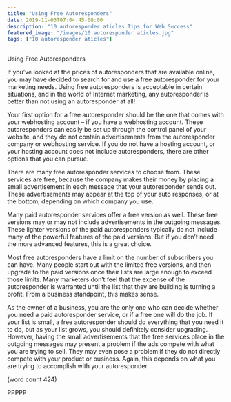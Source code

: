 ```yaml
---
title: "Using Free Autoresponders"
date: 2019-11-03T07:04:45-08:00
description: "10 autoresponder aticles Tips for Web Success"
featured_image: "/images/10 autoresponder aticles.jpg"
tags: ["10 autoresponder aticles"]
---
```


Using Free Autoresponders

If you’ve looked at the prices of autoresponders that 
are available online, you may have decided to search 
for and use a free autoresponder for your marketing 
needs. Using free autoresponders is acceptable in 
certain situations, and in the world of Internet 
marketing, any autoresponder is better than not 
using an autoresponder at all!

Your first option for a free autoresponder should be 
the one that comes with your webhosting account – 
if you have a webhosting account. These 
autoresponders can easily be set up through the 
control panel of your website, and they do not 
contain advertisements from the autoresponder 
company or webhosting service. If you do not have 
a hosting account, or your hosting 
account does not include autoresponders, there are 
other options that you can pursue.

There are many free autoresponder services to 
choose from. These services are free, because the 
company makes their money by placing a small 
advertisement in each message that your 
autoresponder sends out. These advertisements 
may appear at the top of your auto responses, or at 
the bottom, depending on which company you use.

Many paid autoresponder services offer a free version 
as well. These free versions may or may not include 
advertisements in the outgoing messages. These 
lighter versions of the paid autoresponders typically 
do not include many of the powerful features of the 
paid versions. But if you don’t need the more 
advanced features, this is a great choice. 

Most free autoresponders have a limit on the number 
of subscribers you can have. Many people start out 
with the limited free versions, and then upgrade to 
the paid versions once their lists are large enough 
to exceed those limits. Many marketers don’t feel 
that the expense of the autoresponder is warranted 
until the list that they are building is turning a profit. 
From a business standpoint, this makes sense.

As the owner of a business, you are the only one 
who can decide whether you need a paid 
autoresponder service, or if a free one will do the job. 
If your list is small, a free autoresponder should do 
everything that you need it to do, but as your list 
grows, you should definitely consider upgrading. 
However, having the small advertisements that the 
free services place in the outgoing 
messages may present a problem if the ads 
compete with what you are trying to sell. They may 
even pose a problem if they do not directly compete 
with your product or business. Again, this depends 
on what you are trying to accomplish with your 
autoresponder.

(word count 424)

PPPPP

